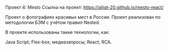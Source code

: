 Проект 4: Mesto
Ссылка на проект: https://aliiat-20.github.io/mesto-react/

Проект о фотографиях красивых мест в России. Проект реализован по методологии БЭМ с учётом правил Nested.

В проекте использованы такие технологии, как:

Java Script;
Flex-box;
медиазапросы;
React;
RCA.
